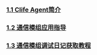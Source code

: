 ### [1.1 Clife Agent简介](module/ClifeAgent.md)
### [1.2 通信模组应用指导](module/module.md)
### [1.3 通信模组调试日记获取教程](moudle/log.md)